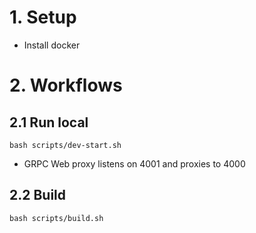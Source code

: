 # 1. Setup

- Install docker

# 2. Workflows

## 2.1 Run local

`bash scripts/dev-start.sh`

- GRPC Web proxy listens on 4001 and proxies to 4000

## 2.2 Build

`bash scripts/build.sh`

